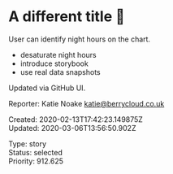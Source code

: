 # A different title 🦎

User can identify night hours on the chart.

* desaturate night hours
* introduce storybook
* use real data snapshots

Updated via GitHub UI.

Reporter: Katie Noake <katie@berrycloud.co.uk>  

Created: 2020-02-13T17:42:23.149875Z  
Updated: 2020-03-06T13:56:50.902Z

Type: story  
Status: selected  
Priority: 912.625
